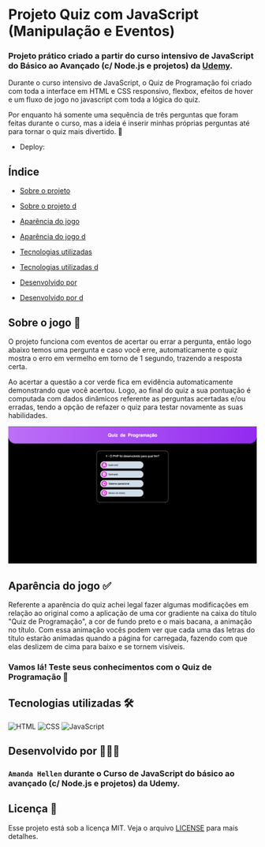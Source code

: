 # Projeto Quiz com JavaScript (Manipulação e Eventos)

### Projeto prático criado a partir do curso intensivo de JavaScript do Básico ao Avançado (c/ Node.js e projetos) da <a href="https://www.udemy.com/"> Udemy</a>.

Durante o curso intensivo de JavaScript, o Quiz de Programação foi criado com toda a interface em HTML e CSS responsivo, flexbox, efeitos de hover e um fluxo de jogo no javascript com toda a lógica do quiz.

Por enquanto há somente uma sequência de três perguntas que foram feitas durante o curso, mas a ideia é inserir minhas próprias perguntas até para tornar o quiz mais divertido. 🤩

- Deploy:

## Índice

- <a href="#sobre-o-jogo">Sobre o projeto</a>
- <a href="#sobre-o-jogo-📝">Sobre o projeto d</a>

- <a href="#aparência-do-jogo">Aparência do jogo</a>
- <a href="#aparência-do-jogo-✅">Aparência do jogo d</a>

- <a href="#tecnologias-utilizadas">Tecnologias utilizadas</a>
- <a href="#tecnologias-utilizadas-🛠">Tecnologias utilizadas d</a>

- <a href="#desenvolvido-por"> Desenvolvido por</a>
- <a href="#desenvolvido-por-👩🏽‍💻"> Desenvolvido por d</a>

## Sobre o jogo 📝

O projeto funciona com eventos de acertar ou errar a pergunta, então logo abaixo temos uma pergunta e caso você erre, automaticamente o quiz mostra o erro em vermelho em torno de 1 segundo, trazendo a resposta certa.

Ao acertar a questão a cor verde fica em evidência automaticamente demonstrando que você acertou. Logo, ao final do quiz a sua pontuação é computada com dados dinâmicos referente as perguntas acertadas e/ou erradas, tendo a opção de refazer o quiz para testar novamente as suas habilidades.

![quiz](./assets/quiz-perguntas.png)

## Aparência do jogo ✅

Referente a aparência do quiz achei legal fazer algumas modificações em relação ao original como a aplicação de uma cor gradiente na caixa do título "Quiz de Programação", a cor de fundo preto e o mais bacana, a animação no título. Com essa animação vocês podem ver que cada uma das letras do título estarão animadas quando a página for carregada, fazendo com que elas deslizem de cima para baixo e se tornem visíveis.

### Vamos lá! Teste seus conhecimentos com o Quiz de Programação 👊

## Tecnologias utilizadas 🛠

<div>
<img alt="HTML" height="50" width="60" src="https://cdn.jsdelivr.net/gh/devicons/devicon@latest/icons/html5/html5-original.svg"> <img alt="CSS" height="50" width="60" src="https://cdn.jsdelivr.net/gh/devicons/devicon@latest/icons/css3/css3-original.svg">
 <img alt="JavaScript" height="50" width="60" src="https://cdn.jsdelivr.net/gh/devicons/devicon@latest/icons/javascript/javascript-original.svg">
</div>

## Desenvolvido por 👩🏽‍💻

### `Amanda Hellen` durante o <strong>Curso de JavaScript do básico ao avançado (c/ Node.js e projetos)</strong> da Udemy.

## Licença 📌

Esse projeto está sob a licença MIT. Veja o arquivo [LICENSE](LICENSE) para mais detalhes.
